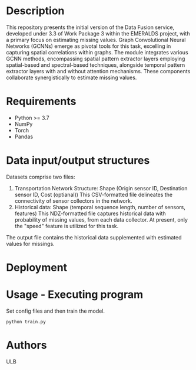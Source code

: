 # Description
This repository presents the initial version of the Data Fusion service, developed under 3.3 of Work Package 3 within the EMERALDS project, with a primary focus on estimating missing values. Graph Convolutional Neural Networks (GCNNs) emerge as pivotal tools for this task, excelling in capturing spatial correlations within graphs. The module integrates various GCNN methods, encompassing spatial pattern extractor layers employing spatial-based and spectral-based techniques, alongside temporal pattern extractor layers with and without attention mechanisms. These components collaborate synergistically to estimate missing values.

# Requirements
- Python >= 3.7
- NumPy
- Torch
- Pandas

# Data input/output structures 
Datasets comprise two files:
1. Transportation Network Structure:
   Shape (Origin sensor ID, Destination sensor ID, Cost (optianal))
   This CSV-formatted file delineates the connectivity of sensor collectors in the network.
2. Historical data:
   Shape (temporal sequence length, number of sensors, features)
   This NDZ-formatted file captures historical data with probability of missing values, from each data collector. At present, only the "speed" feature is utilized for this task.

The output file contains the historical data supplemented with estimated values for missings. 

# Deployment


# Usage - Executing program
Set config files and then train the model.
```
python train.py
```

# Authors
ULB

